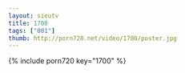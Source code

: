 ```yaml
--- 
layout: sieutv
title: 1700
tags: ["001"]
thumb: http://porn720.net/video/1700/poster.jpg
---
```

{% include porn720 key="1700" %} 
